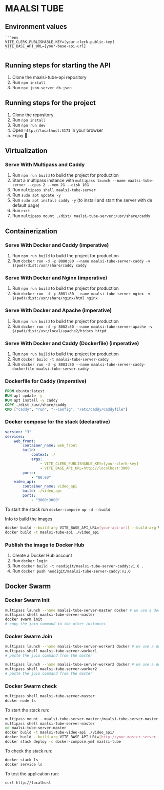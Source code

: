 # MAALSI TUBE

## Environment values

    ```env
    VITE_CLERK_PUBLISHABLE_KEY=[your-clerk-public-key]
    VITE_BASE_API_URL=[your-base-api-url]
    ```

## Running steps for starting the API

1. Clone the maalsi-tube-api repository
2. Run `npm install`
3. Run `npx json-server db.json`

## Running steps for the project

1. Clone the repository
2. Run `npm install`
3. Run `npm run dev`
4. Open `http://localhost:5173` in your browser
5. Enjoy 🎉

## Virtualization

### Serve With Multipass and Caddy

1. Run `npm run build` to build the project for production
2. Start a multipass instance with `multipass launch --name maalsi-tube-server --cpus 2 --mem 2G --disk 10G`
3. Run `multipass shell maalsi-tube-server`
4. Run `sudo apt update -y`
5. Run `sudo apt install caddy -y` (to install and start the server with de default page)
6. Run `exit`
7. Run `multipass mount ./dist/ maalsi-tube-server:/usr/share/caddy`

## Containerization

### Serve With Docker and Caddy (imperative)

1. Run `npm run build` to build the project for production
2. Run `docker run -d -p 8080:80 --name maalsi-tube-server-caddy -v $(pwd)/dist:/usr/share/caddy caddy`

### Serve With Docker and Nginx (imperative)

1. Run `npm run build` to build the project for production
2. Run `docker run -d -p 8081:80 --name maalsi-tube-server-nginx -v $(pwd)/dist:/usr/share/nginx/html nginx`

### Serve With Docker and Apache (imperative)

1. Run `npm run build` to build the project for production
2. Run `docker run -d -p 8082:80 --name maalsi-tube-server-apache -v $(pwd)/dist:/usr/local/apache2/htdocs httpd`

### Serve With Docker and Caddy (Dockerfile) (imperative)

1. Run `npm run build` to build the project for production
2. Run `docker build -t maalsi-tube-server-caddy .`
3. Run `docker run -d -p 8083:80 --name maalsi-tube-server-caddy-dockerfile maalsi-tube-server-caddy`

### Dockerfile for Caddy (imperative)

```Dockerfile
FROM ubuntu:latest
RUN apt update -y
RUN apt install -y caddy
COPY ./dist /usr/share/caddy
CMD ["caddy", "run", "--config", "/etc/caddy/Caddyfile"]
```

### Docker compose for the stack (declarative)

```yml
version: "3"
services:
    web_front:
        container_name: web_front
        build:
            context: ./
            args:
                - VITE_CLERK_PUBLISHABLE_KEY=[your-clerk-key]
                - VITE_BASE_API_URL=http://localhost:3000
        ports:
            - "80:80"
    video_api:
        container_name: video_api
        build: ./video_api
        ports:
            - "3000:3000"
```

To start the stack run `docker-compose up -d --build`

Info to build the images

```bash
docker build --build-arg VITE_BASE_API_URL=[your-api-url] --build-arg VITE_CLERK_PUBLISHABLE_KEY=[your-clerk-key] -t maalsi-tube-server-caddy .
docker build -t maalsi-tube-api ./video_api
```

### Publish the image to Docker Hub

1. Create a Docker Hub account
2. Run `docker login`
3. Run `docker build -t neodigit/maalsi-tube-server-caddy:v1.0 .`
4. Run `docker push neodigit/maalsi-tube-server-caddy:v1.0`

## Docker Swarm

### Docker Swarm Init

```bash
multipass launch --name maalsi-tube-server-master docker # we use a docker-installed variant of ubuntu
multipass shell maalsi-tube-server-master
docker swarm init
# copy the join command to the other instances
```

### Docker Swarm Join

```bash
multipass launch --name maalsi-tube-server-worker1 docker # we use a docker-installed variant of ubuntu
multipass shell maalsi-tube-server-worker1
# paste the join command from the master
```

```bash
multipass launch --name maalsi-tube-server-worker2 docker # we use a docker-installed variant of ubuntu
multipass shell maalsi-tube-server-worker2
# paste the join command from the master
```

### Docker Swarm check

```bash
multipass shell maalsi-tube-server-master
docker node ls
```

To start the stack run:

```bash
multipass mount . maalsi-tube-server-master:/maalsi-tube-server-master
multipass shell maalsi-tube-server-master
cd maalsi-tube-server-master
docker build -t maalsi-tube-video-api ./video_api/
docker build --build-arg VITE_BASE_API_URL=[http://your-master-server-ip] --build-arg VITE_CLERK_PUBLISHABLE_KEY=[your-clerk-key] -t maalsi-tube-web-front .
docker stack deploy -c docker-compose.yml maalsi-tube
```

To check the stack run:

```bash
docker stack ls
docker service ls
```

To test the application run:

```bash
curl http://localhost
```
